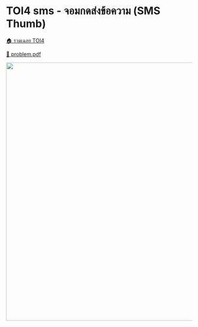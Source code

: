 <!-- @codegen_problem begin -->
# TOI4 sms - จอมกดส่งข้อความ (SMS Thumb)

[🏠 รวมเฉลย TOI4](../)

[💎 problem.pdf](./toi4_sms.pdf)

<img width="700" src="https://github.com/krist7599555/toi/assets/19445033/80c80822-7583-4bcd-a705-dae3eacdee85" />
<!-- @codegen_problem end -->
